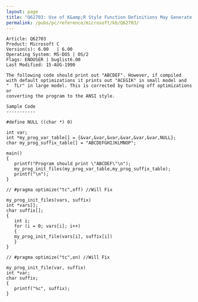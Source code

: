 ```yaml
---
layout: page
title: "Q62703: Use of K&amp;R Style Function Definitions May Generate Bad Code"
permalink: /pubs/pc/reference/microsoft/kb/Q62703/
---
```


	Article: Q62703
	Product: Microsoft C
	Version(s): 6.00   | 6.00
	Operating System: MS-DOS | OS/2
	Flags: ENDUSER | buglist6.00
	Last Modified: 15-AUG-1990
	
	The following code should print out "ABCDEF". However, if compiled
	with default optimizations it prints out "ACEGIK" in small model and
	"  TLr" in large model. This is corrected by turning off optimizations or
	converting the program to the ANSI style.
	
	Sample Code
	-----------
	
	#define NULL ((char *) 0)
	
	int var;
	int *my_prog_var_table[] = {&var,&var,&var,&var,&var,&var,NULL};
	char my_prog_suffix_table[] = "ABCDEFGHIJKLMNOP";
	
	main()
	{
	   printf("Program should print \"ABCDEF\"\n");
	   my_prog_init_files(my_prog_var_table,my_prog_suffix_table);
	   printf("\n");
	}
	
	// #pragma optimize("tc",off) //Will Fix
	
	my_prog_init_files(vars, suffix)
	int *vars[];
	char suffix[];
	{
	   int i;
	   for (i = 0; vars[i]; i++)
	   {
	   my_prog_init_file(vars[i], suffix[i])
	   }
	}
	
	// #pragma optimize("tc",on) //Will Fix
	
	my_prog_init_file(var, suffix)
	int *var;
	char suffix;
	{
	   printf("%c", suffix);
	}
